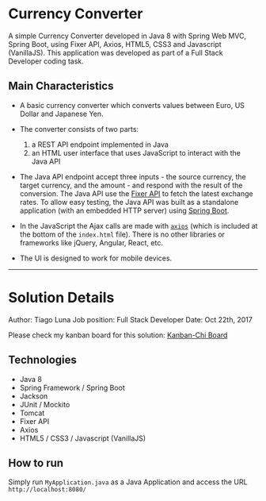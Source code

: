 # Currency Converter

A simple Currency Converter developed in Java 8 with Spring Web MVC, Spring Boot, using Fixer API, Axios, HTML5, CSS3 and Javascript (VanillaJS). This application was developed as part of a Full Stack Developer coding task.

## Main Characteristics

- A basic currency converter which converts values between Euro, US Dollar and Japanese Yen.

- The converter consists of two parts:
	1. a REST API endpoint implemented in Java
	2. an HTML user interface that uses JavaScript to interact with the Java API

- The Java API endpoint accept three inputs - the source currency, the target currency, and the amount - and respond with the result of the conversion. The Java API use the [Fixer API](http://fixer.io) to fetch the latest exchange rates.
To allow easy testing, the Java API was built as a standalone application (with an embedded HTTP server) using [Spring Boot](https://projects.spring.io/spring-boot/).

- In the JavaScript the Ajax calls are made with [`axios`](https://github.com/axios/axios) (which is included at the bottom of the `index.html` file). There is no other libraries or frameworks like jQuery, Angular, React, etc.

- The UI is designed to work for mobile devices.

-------

# Solution Details

Author: Tiago Luna
Job position: Full Stack Developer
Date: Oct 22th, 2017

Please check my kanban board for this solution: [Kanban-Chi Board](https://drive.google.com/file/d/0Bze55yZhXWExUTFMZTJGRVhXZlk/view?usp=sharing)

## Technologies

* Java 8
* Spring Framework / Spring Boot
* Jackson
* JUnit / Mockito
* Tomcat
* Fixer API
* Axios
* HTML5 / CSS3 / Javascript (VanillaJS)

## How to run

Simply run `MyApplication.java` as a Java Application and access the URL `http://localhost:8080/`
